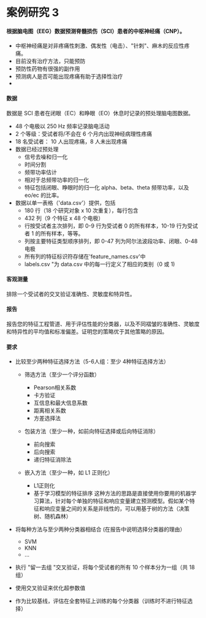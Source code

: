 # 案例研究 3

#### 根据脑电图（EEG）数据预测脊髓损伤（SCI）患者的中枢神经痛（CNP）。

* 中枢神经痛是对非疼痛性刺激、偶发性（电击）、"针刺"、麻木的反应性疼痛。
* 目前没有治疗方法，只能预防
* 预防性药物有很强的副作用
* 预测病人是否可能出现疼痛有助于选择性治疗
* 
#### 数据
数据是 SCI 患者在闭眼（EC）和睁眼（EO）休息时记录的预处理脑电图数据。
* 48 个电极以 250 Hz 频率记录脑电活动 
* 2 个等级：受试者将/不会在 6 个月内出现神经病理性疼痛
* 18 名受试者： 10 人出现疼痛，8 人未出现疼痛
* 数据已经过预处理
  * 信号去噪和归一化
  * 时间分割
  * 频带功率估计
  * 相对于总频带功率的归一化
  * 特征包括闭眼、睁眼时的归一化 alpha、beta、theta 频带功率，以及 eo/ec 的比率。
* 数据以单一表格（'data.csv'）提供，包括 
  * 180 行（18 个研究对象 x 10 次重复），每行包含
  * 432 列（9 个特征 x 48 个电极）
  * 行按受试者主次排列，即 0-9 行为受试者 0 的所有样本，10-19 行为受试者 1 的所有样本，等等。
  * 列按主要特征类型顺序排列，即 0-47 列为阿尔法波段功率、闭眼、0-48 电极
  * 所有列的特征标识符存储在'feature_names.csv'中
  * labels.csv "为 data.csv 中的每一行定义了相应的类别（0 或 1)

#### 客观测量
排除一个受试者的交叉验证准确性、灵敏度和特异性。

#### 报告
报告您的特征工程管道、用于评估性能的分类器，以及不同褶皱的准确性、灵敏度和特异性的平均值和标准偏差。证明您的策略优于其他策略的原因。

#### 要求

  * 比较至少两种特征选择方法（5-6人组：至少 4种特征选择方法）
    - 筛选方法（至少一个评分函数）
        - Pearson相关系数
        - 卡方验证
        - 互信息和最大信息系数
        - 距离相关系数
        - 方差选择法 
      
    - 包装方法（至少一种，如前向特征选择或后向特征消除）
      - 前向搜索
      - 后向搜索
      - 递归特征消除法
      
    - 嵌入方法（至少一种，如 L1 正则化）
      - L1正则化
      - 基于学习模型的特征排序 这种方法的思路是直接使用你要用的机器学习算法，针对每个单独的特征和响应变量建立预测模型。假如某个特征和响应变量之间的关系是非线性的，可以用基于树的方法（决策树、随机森林）
    
 * 将每种方法与至少两种分类器相结合 
   (在报告中说明选择分类器的理由）
    - SVM
    - KNN
    - ...
  * 执行 "留一去组 "交叉验证，将每个受试者的所有 10 个样本分为一组（共 18 组）
  * 使用交叉验证来优化超参数值
  * 作为比较基线，评估在全套特征上训练的每个分类器（训练时不进行特征选择）
